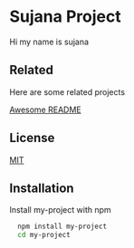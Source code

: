 
# Sujana Project

Hi my name is sujana


## Related

Here are some related projects

[Awesome README](https://github.com/matiassingers/awesome-readme)


## License

[MIT](https://choosealicense.com/licenses/mit/)


## Installation

Install my-project with npm

```bash
  npm install my-project
  cd my-project
```
    